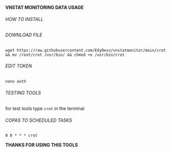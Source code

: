 **VNSTAT MONITORING DATA USAGE**


###### HOW TO INSTALL

###### DOWNLOAD FILE
```
wget https://raw.githubusercontent.com/EdyDevz/vnstatmonitor/main/crot && mv /root/crot /usr/bin/ && chmod +x /usr/bin/crot
```


###### EDIT TOKEN
```
nano auth
```


###### TESTING TOOLS
for test tools type `crot` in the terminal


###### COPAS TO SCHEDULED TASKS
```
0 0 * * * crot
```

**THANKS FOR USING THIS TOOLS**
